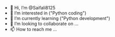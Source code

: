 - 👋 Hi, I’m @Saifali8125
- 👀 I’m interested in ("Python coding")
- 🌱 I’m currently learning ("Python development")
- 💞️ I’m looking to collaborate on ...
- 📫 How to reach me ...

<!---
Saifali8125/Saifali8125 is a ✨ special ✨ repository because its `README.md` (this file) appears on your GitHub profile.
You can click the Preview link to take a look at your changes.
--->

